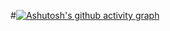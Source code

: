
#[![Ashutosh's github activity graph](https://github-readme-activity-graph.vercel.app/graph?username=SoulVoidNova&bg_color=000000&color=fafafa&line=c77605&point=ffffff&area=true&hide_border=true)](https://github.com/ashutosh00710/github-readme-activity-graph)



<!-- Copy-paste in your Readme.md file

<a href="https://next.ossinsight.io/widgets/official/analyze-user-contribution-time-distribution?user_id=1091649&period=all_times" target="_blank" style="display: block" align="center">
  <picture>
    <source media="(prefers-color-scheme: dark)" srcset="https://next.ossinsight.io/widgets/official/analyze-user-contribution-time-distribution/thumbnail.png?user_id=1091649&period=all_times&image_size=auto&color_scheme=dark" width="721" height="auto">
    <img alt="Contribution Time Distribution of @SoulVoidNova" src="https://next.ossinsight.io/widgets/official/analyze-user-contribution-time-distribution/thumbnail.png?user_id=1091649&period=all_times&image_size=auto&color_scheme=light" width="721" height="auto">
  </picture>
</a>

<!-- Made with [OSS Insight](https://ossinsight.io/) -->
